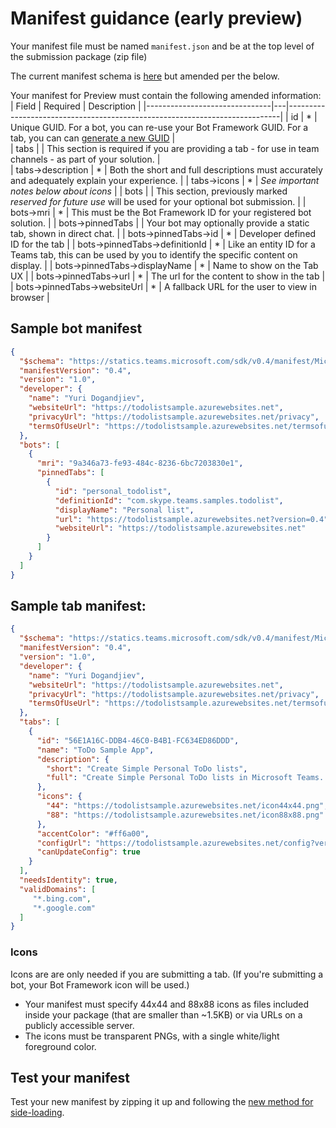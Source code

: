 # Manifest guidance (early preview)

Your manifest file must be named `manifest.json` and be at the top level of the submission package (zip file)

The current manifest schema is [here](../schema.md) but amended per the below.  

Your manifest for Preview must contain the following amended information:
| Field  | Required   | Description   | 
|-------------------------------|---|----------------------------------------------------------------------------|
|	id	|	*	|	Unique GUID.  For a bot, you can re-use your Bot Framework GUID.  For a tab, you can can [generate a new GUID](https://guidgenerator.com/)	|	
|	tabs	|		|	This section is required if you are providing a tab - for use in team channels - as part of your solution.	|	
| tabs->description | * | Both the short and full descriptions must accurately and adequately explain your experience. |
| tabs->icons | * | _See important notes below about icons_ |
|	bots	|		|	This section, previously marked _reserved for future use_ will be used for your optional bot submission.	|
|	bots->mri	|	*	|	This must be the Bot Framework ID for your registered bot solution.	|
|	bots->pinnedTabs	|	  | Your bot may optionally provide a static tab, shown in direct chat.	|
|	bots->pinnedTabs->id	|	*	|	Developer defined ID for the tab	|
|	bots->pinnedTabs->definitionId	|	*	|	Like an entity ID for a Teams tab, this can be used by you to identify the specific content on display.	|
|	bots->pinnedTabs->displayName	|	*	|	Name to show on the Tab UX	|
|	bots->pinnedTabs->url	|	*	|	The url for the content to show in the tab	|
|	bots->pinnedTabs->websiteUrl | * 	|	A fallback URL for the user to view in browser 	|

## Sample bot manifest

```json
{
  "$schema": "https://statics.teams.microsoft.com/sdk/v0.4/manifest/MicrosoftTeams.schema.json", 
  "manifestVersion": "0.4",
  "version": "1.0",
  "developer": {
    "name": "Yuri Dogandjiev",
    "websiteUrl": "https://todolistsample.azurewebsites.net",
    "privacyUrl": "https://todolistsample.azurewebsites.net/privacy",
    "termsOfUseUrl": "https://todolistsample.azurewebsites.net/termsofuse"
  },
  "bots": [
    {
      "mri": "9a346a73-fe93-484c-8236-6bc7203830e1", 
      "pinnedTabs": [
        {
          "id": "personal_todolist",  
          "definitionId": "com.skype.teams.samples.todolist",
          "displayName": "Personal list",
          "url": "https://todolistsample.azurewebsites.net?version=0.4",  
          "websiteUrl": "https://todolistsample.azurewebsites.net" 
        }
      ]
    }
  ]
}
```

## Sample tab manifest:

```json
{
  "$schema": "https://statics.teams.microsoft.com/sdk/v0.4/manifest/MicrosoftTeams.schema.json", 
  "manifestVersion": "0.4",
  "version": "1.0",
  "developer": {
    "name": "Yuri Dogandjiev",
    "websiteUrl": "https://todolistsample.azurewebsites.net",
    "privacyUrl": "https://todolistsample.azurewebsites.net/privacy",
    "termsOfUseUrl": "https://todolistsample.azurewebsites.net/termsofuse"
  },
  "tabs": [
    {
      "id": "56E1A16C-DDB4-46C0-B4B1-FC634ED86DDD",  
      "name": "ToDo Sample App",
      "description": {
        "short": "Create Simple Personal ToDo lists",
        "full": "Create Simple Personal ToDo lists in Microsoft Teams.  Sign in with your favorite service, and start creating your own personal ToDo lists."
      },
      "icons": {
        "44": "https://todolistsample.azurewebsites.net/icon44x44.png", 
        "88": "https://todolistsample.azurewebsites.net/icon88x88.png"
      },
      "accentColor": "#ff6a00",
      "configUrl": "https://todolistsample.azurewebsites.net/config?version=0.4",
      "canUpdateConfig": true
    }
  ],
  "needsIdentity": true,
  "validDomains": [
     "*.bing.com",
     "*.google.com"
  ]
}
```

### Icons 

Icons are are only needed if you are submitting a tab.  (If you're submitting a bot, your Bot Framework icon will be used.)
* Your manifest must specify 44x44 and 88x88 icons as files included inside your package (that are smaller than ~1.5KB) or via URLs on a publicly accessible server.
* The icons must be transparent PNGs, with a single white/light foreground color.


## Test your manifest

Test your new manifest by zipping it up and following the [new method for side-loading](sideload.md).